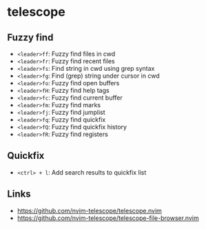 # telescope

## Fuzzy find

- `<leader>ff`: Fuzzy find files in cwd
- `<leader>fr`: Fuzzy find recent files
- `<leader>fs`: Find string in cwd using grep syntax
- `<leader>fg`: Find (grep) string under cursor in cwd
- `<leader>fo`: Fuzzy find open buffers
- `<leader>fH`: Fuzzy find help tags
- `<leader>fc`: Fuzzy find current buffer
- `<leader>fm`: Fuzzy find marks
- `<leader>fj`: Fuzzy find jumplist
- `<leader>fq`: Fuzzy find quickfix
- `<leader>fQ`: Fuzzy find quickfix history
- `<leader>fR`: Fuzzy find registers

## Quickfix

- `<ctrl> + l`: Add search results to quickfix list

## Links

- https://github.com/nvim-telescope/telescope.nvim
- https://github.com/nvim-telescope/telescope-file-browser.nvim
